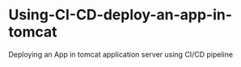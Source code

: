 # Using-CI-CD-deploy-an-app-in-tomcat
Deploying an App in tomcat application server using CI/CD pipeline
